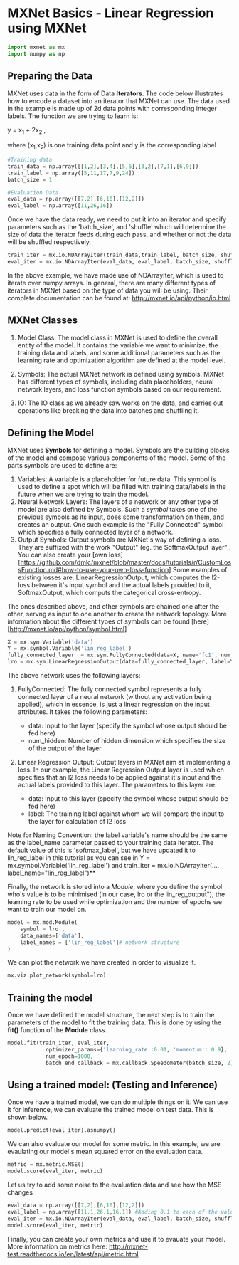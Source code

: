 # MXNet Basics - Linear Regression using MXNet

```python
import mxnet as mx
import numpy as np
```

## Preparing the Data

MXNet uses data in the form of Data **Iterators**. The code below illustrates
how to encode a dataset into an iterator that MXNet can use. The data used in
the example is made up of 2d data points with corresponding integer labels. The
function we are trying to learn is:

y = x<sub>1</sub>  +  2x<sub>2</sub> ,

where (x<sub>1</sub>,x<sub>2</sub>) is one training data point and y is the
corresponding label


```python
#Training data
train_data = np.array([[1,2],[3,4],[5,6],[3,2],[7,1],[6,9]])
train_label = np.array([5,11,17,7,9,24])
batch_size = 1

#Evaluation Data
eval_data = np.array([[7,2],[6,10],[12,2]])
eval_label = np.array([11,26,16])
```

Once we have the data ready, we need to put it into an iterator and specify
parameters such as the 'batch_size', and 'shuffle' which will determine the size
of data the iterator feeds during each pass, and whether or not the data will be
shuffled respectively.


```python
train_iter = mx.io.NDArrayIter(train_data,train_label, batch_size, shuffle=True,label_name='lin_reg_label')
eval_iter = mx.io.NDArrayIter(eval_data, eval_label, batch_size, shuffle=False)
```

In the above example, we have made use of NDArrayIter, which is used to iterate
over numpy arrays. In general, there are many different types of iterators in
MXNet based on the type of data you will be using. Their complete documentation
can be found at: http://mxnet.io/api/python/io.html

## MXNet Classes

1. Model Class: The model class in MXNet is used to define the overall entity of
   the model. It contains the variable we want to minimize, the training data
   and labels, and some additional parameters such as the learning rate and
   optimization algorithm are defined at the model level.

2. Symbols: The actual MXNet network is defined using symbols. MXNet has
   different types of symbols, including data placeholders, neural network
   layers, and loss function symbols based on our requirement.

3. IO: The IO class as we already saw works on the data, and carries out
   operations like breaking the data into batches and shuffling it.

## Defining the Model

MXNet uses **Symbols** for defining a model. Symbols are the building blocks of
the model and compose various components of the model. Some of the parts symbols
are used to define are:
1. Variables: A variable is a placeholder for future data. This symbol is used
   to define a spot which will be filled with training data/labels in the future
   when we are trying to train the model.
2. Neural Network Layers: The layers of a network or any other type of model are
   also defined by Symbols. Such a *symbol* takes one of the previous symbols as
   its input, does some transformation on them, and creates an output. One such
   example is the "Fully Connected" symbol which specifies a fully connected
   layer of a network.
3. Output Symbols: Output symbols are MXNet's way of defining a loss. They are
   suffixed with the work "Output" (eg. the SoftmaxOutput layer" . You can also
   create your
   [own loss][https://github.com/dmlc/mxnet/blob/master/docs/tutorials/r/CustomLossFunction.md#how-to-use-your-own-loss-function]
   Some examples of existing losses are: LinearRegressionOutput, which computes
   the l2-loss between it's input symbol and the actual labels provided to it,
   SoftmaxOutput, which computs the categorical cross-entropy.

The ones described above, and other symbols are chained one after the other,
servng as input to one another to create the network topology. More information
about the different types of symbols can be found
[here][http://mxnet.io/api/python/symbol.html]

```python
X = mx.sym.Variable('data')
Y = mx.symbol.Variable('lin_reg_label')
fully_connected_layer  = mx.sym.FullyConnected(data=X, name='fc1', num_hidden = 1)
lro = mx.sym.LinearRegressionOutput(data=fully_connected_layer, label=Y, name="lro")
```

The above network uses the following layers:

1. FullyConnected: The fully connected symbol represents a fully connected layer
   of a neural network (without any activation being applied), which in essence,
   is just a linear regression on the input attributes. It takes the following
   parameters:

   - data: Input to the layer (specify the symbol whose output should be fed here)
   - num_hidden: Number of hidden dimension which specifies the size of the output of the layer

2. Linear Regression Output: Output layers in MXNet aim at implementing a
   loss. In our example, the Linear Regression Output layer is used which
   specifies that an l2 loss needs to be applied against it's input and the
   actual labels provided to this layer. The parameters to this layer are:

   - data: Input to this layer (specify the symbol whose output should be fed here)
   - label: The training label against whom we will compare the input to the layer for calculation of l2 loss

Note for Naming Convention: the label variable's name should be the same as the
label_name parameter passed to your training data iterator. The default value of
this is 'softmax_label', but we have updated it to lin_reg_label in this
tutorial as you can see in Y = mx.symbol.Variable('lin_reg_label') and
train_iter = mx.io.NDArrayIter(..., label_name="lin_reg_label")**

Finally, the network is stored into a *Module*, where you define the symbol
who's value is to be minimised (in our case, lro or the lin_reg_output"), the
learning rate to be used while optimization and the number of epochs we want to
train our model on.

```python
model = mx.mod.Module(
    symbol = lro ,
    data_names=['data'],
    label_names = ['lin_reg_label']# network structure
)
```

We can plot the network we have created in order to visualize it.

```python
mx.viz.plot_network(symbol=lro)
```

## Training the model

Once we have defined the model structure, the next step is to train the
parameters of the model to fit the training data. This is done by using the
**fit()** function of the **Module** class.

```python
model.fit(train_iter, eval_iter,
            optimizer_params={'learning_rate':0.01, 'momentum': 0.9},
            num_epoch=1000,
            batch_end_callback = mx.callback.Speedometer(batch_size, 2))
```

## Using a trained model: (Testing and Inference)

Once we have a trained model, we can do multiple things on it. We can use it for inference, we can evaluate the trained model on test data. This is shown below.

```python
model.predict(eval_iter).asnumpy()
```

We can also evaluate our model for some metric. In this example, we are evaulating our model's mean squared error on the evaluation data.

```python
metric = mx.metric.MSE()
model.score(eval_iter, metric)
```

Let us try to add some noise to the evaluation data and see how the MSE changes


```python
eval_data = np.array([[7,2],[6,10],[12,2]])
eval_label = np.array([11.1,26.1,16.1]) #Adding 0.1 to each of the values
eval_iter = mx.io.NDArrayIter(eval_data, eval_label, batch_size, shuffle=False)
model.score(eval_iter, metric)
```

Finally, you can create your own metrics and use it to evauate your model. More
information on metrics here:
http://mxnet-test.readthedocs.io/en/latest/api/metric.html

<!-- INSERT SOURCE DOWNLOAD BUTTONS -->
